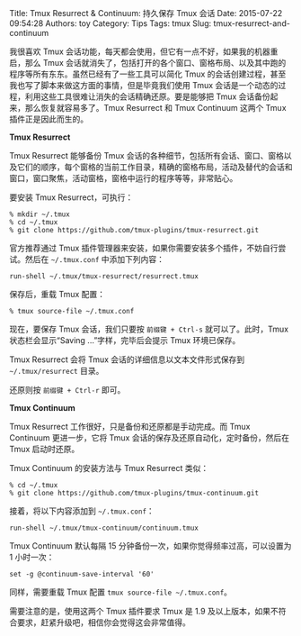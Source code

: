 Title: Tmux Resurrect & Continuum: 持久保存 Tmux 会话
Date: 2015-07-22 09:54:28
Authors: toy
Category: Tips
Tags: tmux
Slug: tmux-resurrect-and-continuum

我很喜欢 Tmux 会话功能，每天都会使用，但它有一点不好，如果我的机器重启，那么 Tmux 会话就消失了，包括打开的各个窗口、窗格布局、以及其中跑的程序等所有东东。虽然已经有了一些工具可以简化 Tmux 的会话创建过程，甚至我也写了脚本来做这方面的事情，但是毕竟我们使用 Tmux 会话是一个动态的过程，利用这些工具很难让消失的会话精确还原。要是能够把 Tmux 会话备份起来，那么恢复就容易多了。Tmux Resurrect 和 Tmux Continuum 这两个 Tmux 插件正是因此而生的。

<!-- PELICAN_END_SUMMARY -->

**Tmux Resurrect**

Tmux Resurrect 能够备份 Tmux 会话的各种细节，包括所有会话、窗口、窗格以及它们的顺序，每个窗格的当前工作目录，精确的窗格布局，活动及替代的会话和窗口，窗口聚焦，活动窗格，窗格中运行的程序等等，非常贴心。

要安装 Tmux Resurrect，可执行：

    % mkdir ~/.tmux
    % cd ~/.tmux
    % git clone https://github.com/tmux-plugins/tmux-resurrect.git

官方推荐通过 Tmux 插件管理器来安装，如果你需要安装多个插件，不妨自行尝试。然后在 `~/.tmux.conf` 中添加下列内容：

    run-shell ~/.tmux/tmux-resurrect/resurrect.tmux

保存后，重载 Tmux 配置：

    % tmux source-file ~/.tmux.conf

现在，要保存 Tmux 会话，我们只要按 `前缀键 + Ctrl-s` 就可以了。此时，Tmux 状态栏会显示“Saving ...”字样，完毕后会提示 Tmux 环境已保存。

Tmux Resurrect 会将 Tmux 会话的详细信息以文本文件形式保存到 `~/.tmux/resurrect` 目录。

还原则按 `前缀键 + Ctrl-r` 即可。

**Tmux Continuum**

Tmux Resurrect 工作很好，只是备份和还原都是手动完成。而 Tmux Continuum
更进一步，它将 Tmux 会话的保存及还原自动化，定时备份，然后在 Tmux 启动时还原。

Tmux Continuum 的安装方法与 Tmux Resurrect 类似：

    % cd ~/.tmux
    % git clone https://github.com/tmux-plugins/tmux-continuum.git

接着，将以下内容添加到 `~/.tmux.conf`：

    run-shell ~/.tmux/tmux-continuum/continuum.tmux

Tmux Continuum 默认每隔 15 分钟备份一次，如果你觉得频率过高，可以设置为 1 小时一次：

    set -g @continuum-save-interval '60'

同样，需要重载 Tmux 配置 `tmux source-file ~/.tmux.conf`。

需要注意的是，使用这两个 Tmux 插件要求 Tmux 是 1.9 及以上版本，如果不符合要求，赶紧升级吧，相信你会觉得这会非常值得。
